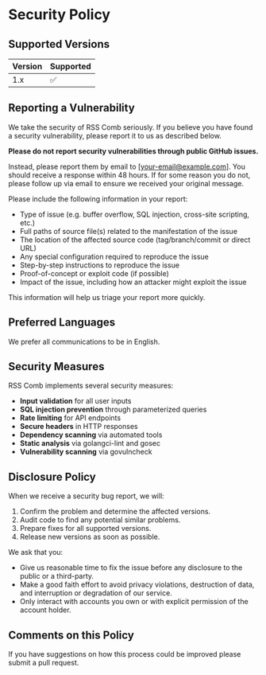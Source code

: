 # Security Policy

## Supported Versions

| Version | Supported          |
| ------- | ------------------ |
| 1.x     | :white_check_mark: |

## Reporting a Vulnerability

We take the security of RSS Comb seriously. If you believe you have found a security vulnerability, please report it to us as described below.

**Please do not report security vulnerabilities through public GitHub issues.**

Instead, please report them by email to [your-email@example.com]. You should receive a response within 48 hours. If for some reason you do not, please follow up via email to ensure we received your original message.

Please include the following information in your report:

- Type of issue (e.g. buffer overflow, SQL injection, cross-site scripting, etc.)
- Full paths of source file(s) related to the manifestation of the issue
- The location of the affected source code (tag/branch/commit or direct URL)
- Any special configuration required to reproduce the issue
- Step-by-step instructions to reproduce the issue
- Proof-of-concept or exploit code (if possible)
- Impact of the issue, including how an attacker might exploit the issue

This information will help us triage your report more quickly.

## Preferred Languages

We prefer all communications to be in English.

## Security Measures

RSS Comb implements several security measures:

- **Input validation** for all user inputs
- **SQL injection prevention** through parameterized queries
- **Rate limiting** for API endpoints
- **Secure headers** in HTTP responses
- **Dependency scanning** via automated tools
- **Static analysis** via golangci-lint and gosec
- **Vulnerability scanning** via govulncheck

## Disclosure Policy

When we receive a security bug report, we will:

1. Confirm the problem and determine the affected versions.
2. Audit code to find any potential similar problems.
3. Prepare fixes for all supported versions.
4. Release new versions as soon as possible.

We ask that you:

- Give us reasonable time to fix the issue before any disclosure to the public or a third-party.
- Make a good faith effort to avoid privacy violations, destruction of data, and interruption or degradation of our service.
- Only interact with accounts you own or with explicit permission of the account holder.

## Comments on this Policy

If you have suggestions on how this process could be improved please submit a pull request.